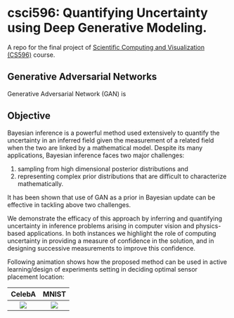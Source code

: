 # csci596: Quantifying Uncertainty using Deep Generative Modeling.
A repo for the final project of [Scientific Computing and Visualization (CS596)](http://cacs.usc.edu/education/cs596.html) course.

## Generative Adversarial Networks
Generative Adversarial Network (GAN) is 


## Objective
Bayesian inference is a powerful method used extensively to quantify the uncertainty in an inferred field given the measurement of a related field
when the two are linked by a mathematical model. Despite its many applications, Bayesian inference faces two major 
challenges: 
1. sampling from high dimensional posterior distributions and 
2. representing complex prior distributions that are difficult to characterize mathematically. 

It has been shown that use of GAN as a prior in Bayesian update can be effective in tackling above two challenges.

We demonstrate the efficacy of this approach by inferring and 
quantifying uncertainty in inference problems arising in computer vision and physics-based applications. 
In both instances we highlight the role of computing uncertainty in providing a measure of confidence in the solution,
and in designing successive measurements to improve this confidence. 

Following animation shows how the proposed method can be used in active learning/design of experiments setting in deciding
optimal sensor placement location:

CelebA             |  MNIST
:-------------------------:|:-------------------------:
![](https://github.com/dhruvpatel108/GANPriors/blob/master/images/celeba_oed.gif)  |  ![](https://github.com/dhruvpatel108/GANPriors/blob/master/images/mnist_oed.gif)
